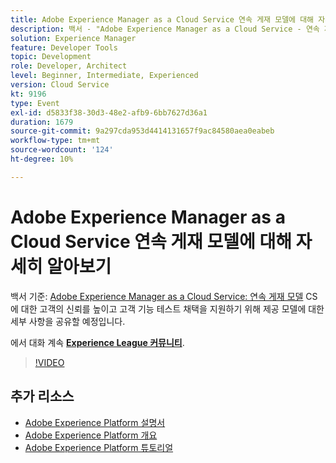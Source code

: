 ```yaml
---
title: Adobe Experience Manager as a Cloud Service 연속 게재 모델에 대해 자세히 알아보기
description: 백서 - "Adobe Experience Manager as a Cloud Service - 연속 제공 모델"을 기반으로 CS에 대한 고객의 신뢰를 높이고 고객 기능 테스트 채택을 지원하기 위해 제공 모델에 대한 세부 사항을 공유할 것입니다.
solution: Experience Manager
feature: Developer Tools
topic: Development
role: Developer, Architect
level: Beginner, Intermediate, Experienced
version: Cloud Service
kt: 9196
type: Event
exl-id: d5833f38-30d3-48e2-afb9-6bb7627d36a1
duration: 1679
source-git-commit: 9a297cda953d4414131657f9ac84580aea0eabeb
workflow-type: tm+mt
source-wordcount: '124'
ht-degree: 10%

---
```


# Adobe Experience Manager as a Cloud Service 연속 게재 모델에 대해 자세히 알아보기

백서 기준: [Adobe Experience Manager as a Cloud Service: 연속 게재 모델](https://fieldreadiness-adobe.highspot.com/items/5ea322e1c714336c23b32599?mkt_tok=eyJpIjoiWlRRNE1qQXlObVV3T0dFNCIsInQiOiJTckVtS1RtWjNCcExxQ3JPYWQ4bENhXC9DNVNRZ0tnNU83MVkraCtaN1NWbUlWU1wvWmJMejY2XC9FYkhBS1gwdjJleHpSY3ZoREJmXC9oanJRTFkzeEplXC9xK1o0TTBvd096b1wvT3BidEMwUGlYMDQxXC91WUk5K2l1ZE83MHV5amhlSkwifQ%3D%3D#1)  CS에 대한 고객의 신뢰를 높이고 고객 기능 테스트 채택을 지원하기 위해 제공 모델에 대한 세부 사항을 공유할 예정입니다.

에서 대화 계속 **[Experience League 커뮤니티](https://adobe.ly/3i9XWo8)**.

>[!VIDEO](https://video.tv.adobe.com/v/337720/?quality=12&learn=on&hidetitle=true)

## 추가 리소스

- [Adobe Experience Platform 설명서](https://experienceleague.adobe.com/docs/experience-platform.html)
- [Adobe Experience Platform 개요](https://experienceleague.adobe.com/docs/experience-platform/landing/home.html?lang=ko)
- [Adobe Experience Platform 튜토리얼](https://experienceleague.adobe.com/docs/platform-learn/tutorials/overview.html?lang=en)
